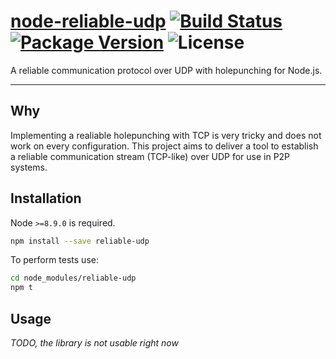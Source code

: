 # [node-reliable-udp](https://github.com/WalasPrime/node-reliable-udp) [![Build Status](https://img.shields.io/travis/WalasPrime/node-reliable-udp.svg?style=flat-square)](https://travis-ci.org/WalasPrime/node-reliable-udp) [![Package Version](https://img.shields.io/npm/v/reliable-udp.svg?style=flat-square)](https://www.npmjs.com/WalasPrime/node-reliable-udp) ![License](https://img.shields.io/npm/l/reliable-udp.svg?style=flat-square)

A reliable communication protocol over UDP with holepunching for Node.js.

---

## Why

Implementing a realiable holepunching with TCP is very tricky and does not work on every configuration. This project aims to deliver a tool to establish a reliable communication stream (TCP-like) over UDP for use in P2P systems.

## Installation

Node `>=8.9.0` is required.

```bash
npm install --save reliable-udp
```

To perform tests use:

```bash
cd node_modules/reliable-udp
npm t
```

## Usage

_TODO, the library is not usable right now_
